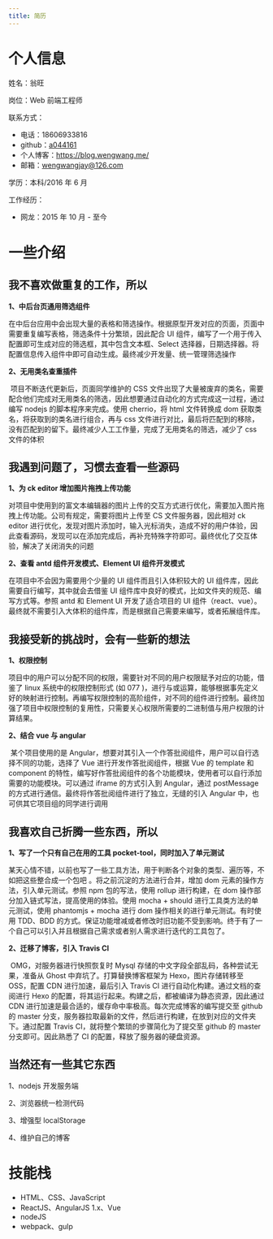 ```yaml
---
title: 简历
---
```


# 个人信息

姓名：翁旺

岗位：Web 前端工程师

联系方式：

* 电话：18606933816
* github：[a044161](https://github.com/a044161)
* 个人博客：https://blog.wengwang.me/
* 邮箱：[wengwangjay@126.com](mailto:wengwangjay@126.com)

学历：本科/2016 年 6 月

工作经历：

* 网龙：2015 年 10 月 - 至今

# 一些介绍

## 我不喜欢做重复的工作，所以

**1、中后台页通用筛选组件**

​ 在中后台应用中会出现大量的表格和筛选操作。根据原型开发对应的页面，页面中需要重复编写表格，筛选条件十分繁琐，因此配合 UI 组件，编写了一个用于传入配置即可生成对应的筛选框，其中包含文本框、Select 选择器，日期选择器。将配置信息传入组件中即可自动生成。最终减少开发量、统一管理筛选操作

**2、无用类名查重插件**

​ 项目不断迭代更新后，页面同学维护的 CSS 文件出现了大量被废弃的类名，需要配合他们完成对无用类名的筛选，因此想要通过自动化的方式完成这一过程，通过编写 nodejs 的脚本程序来完成。使用 cherrio，将 html 文件转换成 dom 获取类名，将获取到的类名进行组合，再与 css 文件进行对比，最后将匹配到的移除，没有匹配到的留下。最终减少人工工作量，完成了无用类名的筛选，减少了 css 文件的体积

## 我遇到问题了，习惯去查看一些源码

**1、为 ck editor 增加图片拖拽上传功能**

​ 对项目中使用到的富文本编辑器的图片上传的交互方式进行优化，需要加入图片拖拽上传功能。公司有规定，需要将图片上传至 CS 文件服务器，因此相对 ck editor 进行优化，发现对图片添加时，输入光标消失，造成不好的用户体验，因此查看源码，发现可以在添加完成后，再补充特殊字符即可。最终优化了交互体验，解决了关闭消失的问题

**2、查看 antd 组件开发模式、Element UI 组件开发模式**

在项目中不会因为需要用个少量的 UI 组件而且引入体积较大的 UI 组件库，因此需要自行编写，其中就会去借鉴 UI 组件库中良好的模式，比如文件夹的规范、编写方式等。参照 antd 和 Element UI 开发了适合项目的 UI 组件（react、vue）。最终就不需要引入大体积的组件库，而是根据自己需要来编写，或者拓展组件库。

## 我接受新的挑战时，会有一些新的想法

**1、权限控制**

​ 项目中的用户可以分配不同的权限，需要针对不同的用户权限赋予对应的功能，借鉴了 linux 系统中的权限控制形式 (如 077 )，进行与或运算，能够根据事先定义好的映射进行控制。再编写权限控制的高阶组件，对不同的组件进行控制。最终加强了项目中权限控制的复用性，只需要关心权限所需要的二进制值与用户权限的计算结果。

**2、结合 vue 与 angular**

​ 某个项目使用的是 Angular，想要对其引入一个作答批阅组件，用户可以自行选择不同的功能，选择了 Vue 进行开发作答批阅组件，根据 Vue 的 template 和 component 的特性，编写好作答批阅组件的各个功能模块，使用者可以自行添加需要的功能模块。可以通过 iframe 的方式引入到 Angular，通过 postMessage 的方式进行通信。最终将作答批阅组件进行了独立，无缝的引入 Angular 中，也可供其它项目组的同学进行调用

## 我喜欢自己折腾一些东西，所以

**1、写了一个只有自己在用的工具 pocket-tool，同时加入了单元测试**

​ 某天心情不错，以前也写了一些工具方法，用于判断各个对象的类型、遍历等，不如把这些整合成一个包吧 。将之前沉淀的方法进行合并，增加 dom 元素的操作方法，引入单元测试。参照 npm 包的写法，使用 rollup 进行构建，在 dom 操作部分加入链式写法，提高使用的体验。使用 mocha + should 进行工具类方法的单元测试，使用 phantomjs + mocha 进行 dom 操作相关的进行单元测试。有时使用 TDD、BDD 的方式。保证功能增减或者修改时旧功能不受到影响。终于有了一个自己可以引入并且根据自己需求或者别人需求进行迭代的工具包了。

**2、迁移了博客，引入 Travis CI**

​ OMG，对服务器进行快照恢复时 Mysql 存储的中文字段全部乱码，各种尝试无果，准备从 Ghost 中弃坑了。打算替换博客框架为 Hexo，图片存储转移至 OSS，配置 CDN 进行加速，最后引入 Travis CI 进行自动化构建。通过文档的查阅进行 Hexo 的配置，将其运行起来。构建之后，都被编译为静态资源，因此通过 CDN 进行加速是最合适的，缓存命中率极高。每次完成博客的编写提交至 github 的 master 分支，服务器拉取最新的文件，然后进行构建，在放到对应的文件夹下。通过配置 Travis CI，就将整个繁琐的步骤简化为了提交至 github 的 master 分支即可。因此熟悉了 CI 的配置，释放了服务器的硬盘资源。

## 当然还有一些其它东西

1、nodejs 开发服务端

2、浏览器统一检测代码

3、增强型 localStorage

4、维护自己的博客

# 技能栈

* HTML、CSS、JavaScript
* ReactJS、AngularJS 1.x、Vue
* nodeJS
* webpack、gulp
